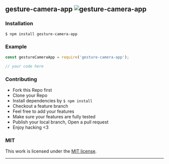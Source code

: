## gesture-camera-app ![gesture-camera-app](https://img.shields.io/npm/v/gesture-camera-app.svg)

> 

### Installation

```bash
$ npm install gesture-camera-app
```

### Example

```js
const gestureCameraApp = require('gesture-camera-app');

// your code here

```

### Contributing
- Fork this Repo first
- Clone your Repo
- Install dependencies by `$ npm install`
- Checkout a feature branch
- Feel free to add your features
- Make sure your features are fully tested
- Publish your local branch, Open a pull request
- Enjoy hacking <3

### MIT

This work is licensed under the [MIT license](./LICENSE).

---